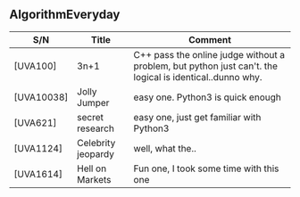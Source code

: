 ## AlgorithmEveryday

S/N | Title | Comment
---|---|---
[UVA100]|3n+1|C++ pass the online judge without a problem, but python just can't. the logical is identical..dunno why.  
[UVA10038]|Jolly Jumper|easy one. Python3 is quick enough  
[UVA621]|secret research|easy one, just get familiar with Python3  
[UVA1124]|Celebrity jeopardy| well, what the..  
[UVA1614]|Hell on Markets| Fun one, I took some time with this one


